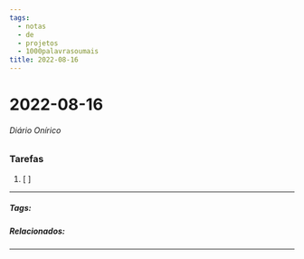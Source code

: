 ```yaml
---
tags:
  - notas
  - de
  - projetos
  - 1000palavrasoumais
title: 2022-08-16  
---
```


# 2022-08-16  

###### Diário Onírico

>

### Tarefas

1. [ ]  

---

##### Tags:

##### Relacionados: 

---

> 
